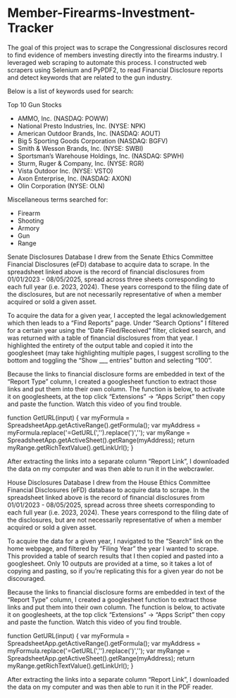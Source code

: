 # Member-Firearms-Investment-Tracker
The goal of this project was to scrape the Congressional disclosures record to find evidence of members investing directly into the firearms industry. I leveraged web scraping to automate this process. I constructed web scrapers using Selenium and PyPDF2, to read Financial Disclosure reports and detect keywords that are related to the gun industry.

Below is a list of keywords used for search:

Top 10 Gun Stocks
- AMMO, Inc. (NASDAQ: POWW)
- National Presto Industries, Inc. (NYSE: NPK)
- American Outdoor Brands, Inc. (NASDAQ: AOUT)
- Big 5 Sporting Goods Corporation (NASDAQ: BGFV) 
- Smith & Wesson Brands, Inc. (NYSE: SWBI) 
- Sportsman’s Warehouse Holdings, Inc. (NASDAQ: SPWH)
- Sturm, Ruger & Company, Inc. (NYSE: RGR) 
- Vista Outdoor Inc. (NYSE: VSTO)
- Axon Enterprise, Inc. (NASDAQ: AXON) 
- Olin Corporation (NYSE: OLN) 

Miscellaneous terms searched for:
- Firearm
- Shooting
- Armory
- Gun
- Range

Senate Disclosures Database
I drew from the Senate Ethics Committee Financial Disclosures (eFD) database to acquire data to scrape. In the spreadsheet linked above is the record of financial disclosures from 01/01/2023 - 08/05/2025, spread across three sheets corresponding to each full year (i.e. 2023, 2024). These years correspond to the filing date of the disclosures, but are not necessarily representative of when a member acquired or sold a given asset. 

To acquire the data for a given year, I accepted the legal acknowledgement which then leads to a “Find Reports” page. Under “Search Options” I filtered for a certain year using the “Date Filed/Received“ filter, clicked search, and was returned with a table of financial disclosures from that year. I highlighted the entirety of the output table and copied it into the googlesheet (may take highlighting multiple pages, I suggest scrolling to the bottom and toggling the “Show ___ entries” button and selecting “100”. 

Because the links to financial disclosure forms are embedded in text of the “Report Type” column, I created a googlesheet function to extract those links and put them into their own column. The function is below, to activate it on googlesheets, at the top click “Extensions” -> “Apps Script” then copy and paste the function. Watch this video of you find trouble.

function GetURL(input) {
 var myFormula = SpreadsheetApp.getActiveRange().getFormula();
 var myAddress = myFormula.replace('=GetURL(','').replace(')','');
 var myRange = SpreadsheetApp.getActiveSheet().getRange(myAddress);
 return myRange.getRichTextValue().getLinkUrl();
}

After extracting the links into a separate column “Report Link”, I downloaded the data on my computer and was then able to run it in the webcrawler.

House Disclosures Database
I drew from the House Ethics Committee Financial Disclosures (eFD) database to acquire data to scrape. In the spreadsheet linked above is the record of financial disclosures from 01/01/2023 - 08/05/2025, spread across three sheets corresponding to each full year (i.e. 2023, 2024). These years correspond to the filing date of the disclosures, but are not necessarily representative of when a member acquired or sold a given asset. 

To acquire the data for a given year, I navigated to the “Search” link on the home webpage, and filtered by “Filing Year” the year I wanted to scrape. This provided a table of search results that I then copied and pasted into a googlesheet. Only 10 outputs are provided at a time, so it takes a lot of copying and pasting, so if you’re replicating this for a given year do not be discouraged. 

Because the links to financial disclosure forms are embedded in text of the “Report Type” column, I created a googlesheet function to extract those links and put them into their own column. The function is below, to activate it on googlesheets, at the top click “Extensions” -> “Apps Script” then copy and paste the function. Watch this video of you find trouble.

function GetURL(input) {
 var myFormula = SpreadsheetApp.getActiveRange().getFormula();
 var myAddress = myFormula.replace('=GetURL(','').replace(')','');
 var myRange = SpreadsheetApp.getActiveSheet().getRange(myAddress);
 return myRange.getRichTextValue().getLinkUrl();
}

After extracting the links into a separate column “Report Link”, I downloaded the data on my computer and was then able to run it in the PDF reader.
